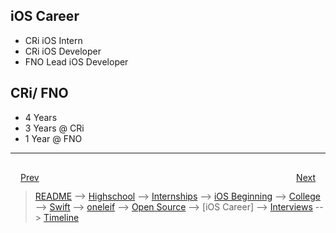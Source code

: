 ## iOS Career
- CRi iOS Intern
- CRi iOS Developer
- FNO Lead iOS Developer

## CRi/ FNO
- 4 Years
- 	3 Years @ CRi
- 	1 Year @ FNO

***

<div style="padding: 16;">
	<div style="float: left">
		<a href="open-source.md">Prev</a>
	</div>
	<div style="float: right">
		<a href="interviews.md">Next</a>
	</div>
</div>

> [README](../README.md) --> [Highschool](highschool.md) --> [Internships](internships.md) --> [iOS Beginning](iOS-beginning.md) --> [College](college.md) --> [Swift](swift.md) --> [oneleif](oneleif.md) --> [Open Source](open-source.md) --> [iOS Career] --> [Interviews](interviews.md) --> [Timeline](timeline.md)
